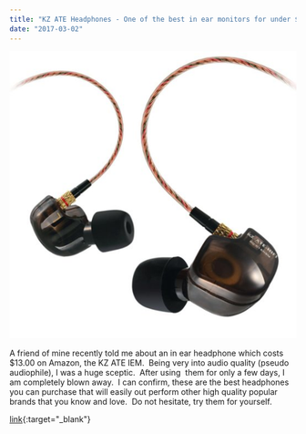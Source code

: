 ```yaml
---
title: "KZ ATE Headphones - One of the best in ear monitors for under $13!"
date: "2017-03-02"
---
```


![](images/61jFfdwnFFL._SX522_.jpg)

A friend of mine recently told me about an in ear headphone which costs $13.00 on Amazon, the KZ ATE IEM.  Being very into audio quality (pseudo audiophile), I was a huge sceptic.  After using  them for only a few days, I am completely blown away.  I can confirm, these are the best headphones you can purchase that will easily out perform other high quality popular brands that you know and love.  Do not hesitate, try them for yourself.

[link](https://www.amazon.com/KZ-Earphone-Headphones-Running-Microphone/dp/B00Y0F6IBG){:target="_blank"}
